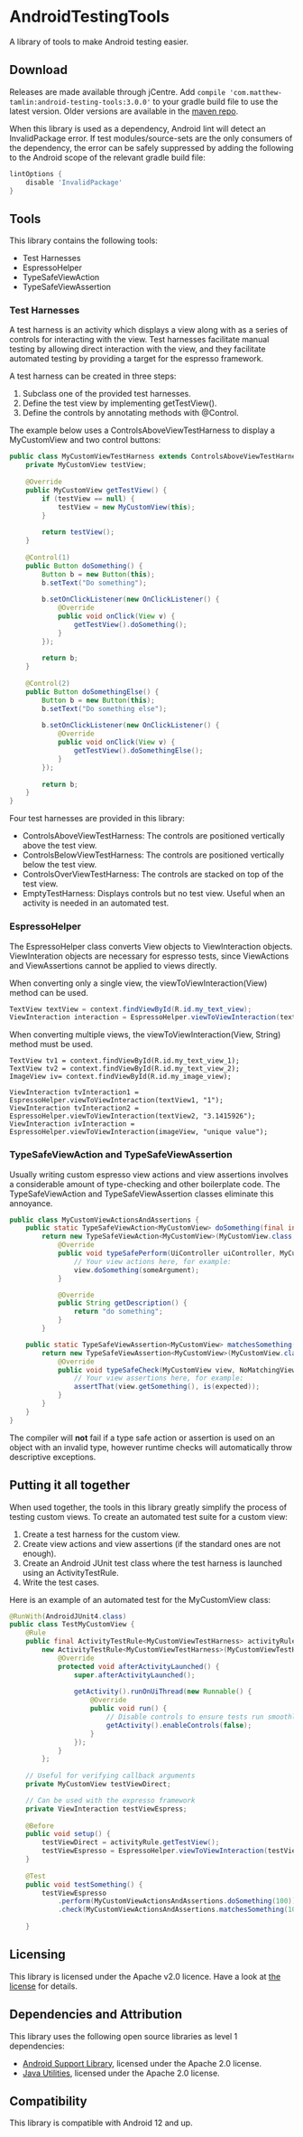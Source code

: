 # AndroidTestingTools
A library of tools to make Android testing easier. 

## Download
Releases are made available through jCentre. Add `compile 'com.matthew-tamlin:android-testing-tools:3.0.0'` to your gradle build file to use the latest version. Older versions are available in the [maven repo](https://bintray.com/matthewtamlin/maven/AndroidTestingTools).

When this library is used as a dependency, Android lint will detect an InvalidPackage error. If test modules/source-sets are the only consumers of the dependency, the error can be safely suppressed by adding the following to the Android scope of the relevant gradle build file:

```groovy
lintOptions {
	disable 'InvalidPackage'
}
 ```

## Tools
This library contains the following tools:
- Test Harnesses
- EspressoHelper
- TypeSafeViewAction
- TypeSafeViewAssertion

### Test Harnesses
A test harness is an activity which displays a view along with as a series of controls for interacting with the view. Test harnesses facilitate manual testing by allowing direct interaction with the view, and they facilitate automated testing by providing a target for the espresso framework.

A test harness can be created in three steps:
1. Subclass one of the provided test harnesses.
2. Define the test view by implementing getTestView().
3. Define the controls by annotating methods with @Control.

The example below uses a ControlsAboveViewTestHarness to display a MyCustomView and two control buttons:
```java
public class MyCustomViewTestHarness extends ControlsAboveViewTestHarness<MyCustomView> {
	private MyCustomView testView;
	
	@Override
	public MyCustomView getTestView() {
		if (testView == null) {
			testView = new MyCustomView(this);
		}
		
		return testView();
	}
	
	@Control(1)
	public Button doSomething() {
		Button b = new Button(this);
		b.setText("Do something");
		
		b.setOnClickListener(new OnClickListener() {
			@Override
			public void onClick(View v) {
				getTestView().doSomething();
			}
		});
		
		return b;
	}
	
	@Control(2)
	public Button doSomethingElse() {
		Button b = new Button(this);
		b.setText("Do something else");
		
		b.setOnClickListener(new OnClickListener() {
			@Override
			public void onClick(View v) {
				getTestView().doSomethingElse();
			}
		});
		
		return b;
	}
}
```

Four test harnesses are provided in this library:
- ControlsAboveViewTestHarness: The controls are positioned vertically above the test view.
- ControlsBelowViewTestHarness: The controls are positioned vertically below the test view.
- ControlsOverViewTestHarness: The controls are stacked on top of the test view.
- EmptyTestHarness: Displays controls but no test view. Useful when an activity is needed in an automated test.

### EspressoHelper
The EspressoHelper class converts View objects to ViewInteraction objects. ViewInteration objects are necessary for espresso tests, since ViewActions and ViewAssertions cannot be applied to views directly. 

When converting only a single view, the viewToViewInteraction(View) method can be used.
```java
TextView textView = context.findViewById(R.id.my_text_view);
ViewInteraction interaction = EspressoHelper.viewToViewInteraction(textView);
```

When converting multiple views, the viewToViewInteraction(View, String) method must be used.
```
TextView tv1 = context.findViewById(R.id.my_text_view_1);
TextView tv2 = context.findViewById(R.id.my_text_view_2);
ImageView iv= context.findViewById(R.id.my_image_view);

ViewInteraction tvInteraction1 = EspressoHelper.viewToViewInteraction(textView1, "1");
ViewInteraction tvInteraction2 = EspressoHelper.viewToViewInteraction(textView2, "3.1415926");
ViewInteraction ivInteraction = EspressoHelper.viewToViewInteraction(imageView, "unique value");
```

### TypeSafeViewAction and TypeSafeViewAssertion
Usually writing custom espresso view actions and view assertions involves a considerable amount of type-checking and other boilerplate code. The TypeSafeViewAction and TypeSafeViewAssertion classes eliminate this annoyance.
```java
public class MyCustomViewActionsAndAssertions {
	public static TypeSafeViewAction<MyCustomView> doSomething(final int someArgument) {
		return new TypeSafeViewAction<MyCustomView>(MyCustomView.class, true) {
			@Override
			public void typeSafePerform(UiController uiController, MyCustomView view) {
				// Your view actions here, for example:
				view.doSomething(someArgument);
			}

			@Override
			public String getDescription() {
				return "do something";
			}
		}

	public static TypeSafeViewAssertion<MyCustomView> matchesSomething(final int expected) {
		return new TypeSafeViewAssertion<MyCustomView>(MyCustomView.class, true) {
			@Override
			public void typeSafeCheck(MyCustomView view, NoMatchingViewException exception) {
				// Your view assertions here, for example:
				assertThat(view.getSomething(), is(expected));
			}
		}
	}
}
```

The compiler will __not__ fail if a type safe action or assertion is used on an object with an invalid type, however runtime checks will automatically throw descriptive exceptions.

## Putting it all together
When used together, the tools in this library greatly simplify the process of testing custom views. To create an automated test suite for a custom view:
1. Create a test harness for the custom view.
2. Create view actions and view assertions (if the standard ones are not enough).
3. Create an Android JUnit test class where the test harness is launched using an ActivityTestRule.
4. Write the test cases.

Here is an example of an automated test for the MyCustomView class:
```java
@RunWith(AndroidJUnit4.class)
public class TestMyCustomView {
	@Rule
	public final ActivityTestRule<MyCustomViewTestHarness> activityRule =
		new ActivityTestRule<MyCustomViewTestHarness>(MyCustomViewTestHarness.class) {
			@Override
			protected void afterActivityLaunched() {
				super.afterActivityLaunched();
					
				getActivity().runOnUiThread(new Runnable() {
					@Override
					public void run() {
                        // Disable controls to ensure tests run smoothly
                        getActivity().enableControls(false);
					}
				});
			}
		};
	
	// Useful for verifying callback arguments	
	private MyCustomView testViewDirect;

	// Can be used with the expresso framework
	private ViewInteraction testViewEspress;
	
	@Before
	public void setup() {
		testViewDirect = activityRule.getTestView();
		testViewEspresso = EspressoHelper.viewToViewInteraction(testViewDirect);
	}
	
	@Test
	public void testSomething() {
		testViewEspresso
			.perform(MyCustomViewActionsAndAssertions.doSomething(100))
			.check(MyCustomViewActionsAndAssertions.matchesSomething(100));
		
	}
```

## Licensing
This library is licensed under the Apache v2.0 licence. Have a look at [the license](LICENSE) for details.

## Dependencies and Attribution
This library uses the following open source libraries as level 1 dependencies:
- [Android Support Library](https://developer.android.com/topic/libraries/support-library/index.html), licensed under the Apache 2.0 license.
- [Java Utilities](https://github.com/MatthewTamlin/JavaUtilities), licensed under the Apache 2.0 license.

## Compatibility
This library is compatible with Android 12 and up.
